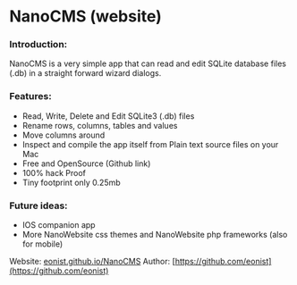 # NanoCMS (website)

### Introduction:
NanoCMS is a very simple app that can read and edit SQLite database files (.db) in a straight forward wizard dialogs.

### Features:
- Read, Write, Delete and Edit SQLite3 (.db) files
- Rename rows, columns, tables and values
- Move columns around
- Inspect and compile the app itself from Plain text source files on your Mac
- Free and OpenSource (Github link)
- 100% hack Proof
- Tiny footprint only 0.25mb

### Future ideas:
- IOS companion app
- More NanoWebsite css themes and NanoWebsite php frameworks (also for mobile)

Website: [eonist.github.io/NanoCMS](http://eonist.github.io/NanoCMS/)
Author: [https://github.com/eonist](https://github.com/eonist)
